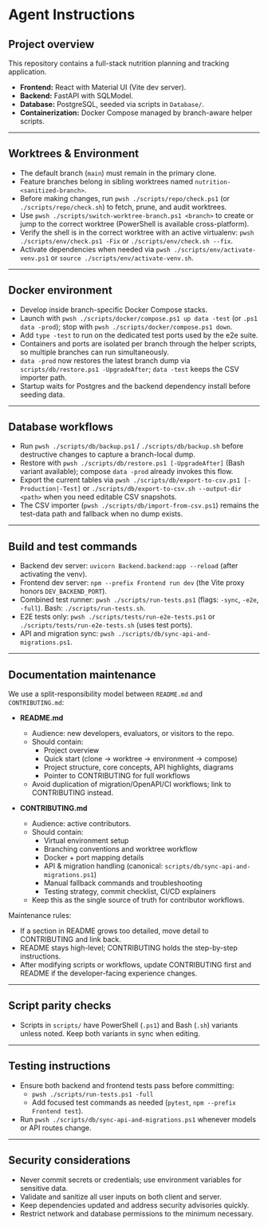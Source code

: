 # Agent Instructions

## Project overview
This repository contains a full-stack nutrition planning and tracking application.
- **Frontend:** React with Material UI (Vite dev server).
- **Backend:** FastAPI with SQLModel.
- **Database:** PostgreSQL, seeded via scripts in `Database/`.
- **Containerization:** Docker Compose managed by branch-aware helper scripts.

---

## Worktrees & Environment
- The default branch (`main`) must remain in the primary clone.
- Feature branches belong in sibling worktrees named `nutrition-<sanitized-branch>`.
- Before making changes, run `pwsh ./scripts/repo/check.ps1` (or `./scripts/repo/check.sh`) to fetch, prune, and audit worktrees.
- Use `pwsh ./scripts/switch-worktree-branch.ps1 <branch>` to create or jump to the correct worktree (PowerShell is available cross-platform).
- Verify the shell is in the correct worktree with an active virtualenv: `pwsh ./scripts/env/check.ps1 -Fix` or `./scripts/env/check.sh --fix`.
- Activate dependencies when needed via `pwsh ./scripts/env/activate-venv.ps1` or `source ./scripts/env/activate-venv.sh`.

---

## Docker environment
- Develop inside branch-specific Docker Compose stacks.
- Launch with `pwsh ./scripts/docker/compose.ps1 up data -test` (or `.ps1 data -prod`); stop with `pwsh ./scripts/docker/compose.ps1 down`.
- Add `type -test` to run on the dedicated test ports used by the e2e suite.
- Containers and ports are isolated per branch through the helper scripts, so multiple branches can run simultaneously.
- `data -prod` now restores the latest branch dump via `scripts/db/restore.ps1 -UpgradeAfter`; `data -test` keeps the CSV importer path.
- Startup waits for Postgres and the backend dependency install before seeding data.

---

## Database workflows
- Run `pwsh ./scripts/db/backup.ps1` / `./scripts/db/backup.sh` before destructive changes to capture a branch-local dump.
- Restore with `pwsh ./scripts/db/restore.ps1 [-UpgradeAfter]` (Bash variant available); compose `data -prod` already invokes this flow.
- Export the current tables via `pwsh ./scripts/db/export-to-csv.ps1 [-Production|-Test]` or `./scripts/db/export-to-csv.sh --output-dir <path>` when you need editable CSV snapshots.
- The CSV importer (`pwsh ./scripts/db/import-from-csv.ps1`) remains the test-data path and fallback when no dump exists.

---

## Build and test commands
- Backend dev server: `uvicorn Backend.backend:app --reload` (after activating the venv).
- Frontend dev server: `npm --prefix Frontend run dev` (the Vite proxy honors `DEV_BACKEND_PORT`).
- Combined test runner: `pwsh ./scripts/run-tests.ps1` (flags: `-sync`, `-e2e`, `-full`). Bash: `./scripts/run-tests.sh`.
- E2E tests only: `pwsh ./scripts/tests/run-e2e-tests.ps1` or `./scripts/tests/run-e2e-tests.sh` (uses test ports).
- API and migration sync: `pwsh ./scripts/db/sync-api-and-migrations.ps1`.

---

## Documentation maintenance

We use a split-responsibility model between `README.md` and `CONTRIBUTING.md`:

- **README.md**
  - Audience: new developers, evaluators, or visitors to the repo.
  - Should contain:
    - Project overview
    - Quick start (clone → worktree → environment → compose)
    - Project structure, core concepts, API highlights, diagrams
    - Pointer to CONTRIBUTING for full workflows
  - Avoid duplication of migration/OpenAPI/CI workflows; link to CONTRIBUTING instead.

- **CONTRIBUTING.md**
  - Audience: active contributors.
  - Should contain:
    - Virtual environment setup
    - Branching conventions and worktree workflow
    - Docker + port mapping details
    - API & migration handling (canonical: `scripts/db/sync-api-and-migrations.ps1`)
    - Manual fallback commands and troubleshooting
    - Testing strategy, commit checklist, CI/CD explainers
  - Keep this as the single source of truth for contributor workflows.

Maintenance rules:
- If a section in README grows too detailed, move detail to CONTRIBUTING and link back.
- README stays high-level; CONTRIBUTING holds the step-by-step instructions.
- After modifying scripts or workflows, update CONTRIBUTING first and README if the developer-facing experience changes.

---

## Script parity checks
- Scripts in `scripts/` have PowerShell (`.ps1`) and Bash (`.sh`) variants unless noted. Keep both variants in sync when editing.

---

## Testing instructions
- Ensure both backend and frontend tests pass before committing:
  - `pwsh ./scripts/run-tests.ps1 -full`
  - Add focused test commands as needed (`pytest`, `npm --prefix Frontend test`).
- Run `pwsh ./scripts/db/sync-api-and-migrations.ps1` whenever models or API routes change.

---

## Security considerations
- Never commit secrets or credentials; use environment variables for sensitive data.
- Validate and sanitize all user inputs on both client and server.
- Keep dependencies updated and address security advisories quickly.
- Restrict network and database permissions to the minimum necessary.

